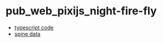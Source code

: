 # pub_web_pixijs_night-fire-fly

- [typescript code](https://github.com/t-tonyo-maru/pub_web_pixijs_night-fire-fly/blob/main/src/ts/main.ts)
- [spine data](https://github.com/t-tonyo-maru/pub_web_pixijs_night-fire-fly/tree/main/src/static/spine-data)
